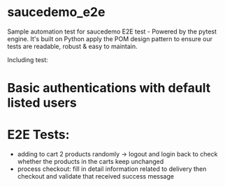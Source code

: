 # saucedemo_e2e
Sample automation test for saucedemo E2E test - Powered by the pytest engine.
It's built on Python apply the POM design pattern to ensure our tests are readable, robust & easy to maintain.

Including test:

# Basic authentications with default listed users
# E2E Tests:
 + adding to cart 2 products randomly -> logout and login back to check whether the products in the carts keep unchanged
 + process checkout: fill in detail information related to delivery then checkout and validate that received success message
